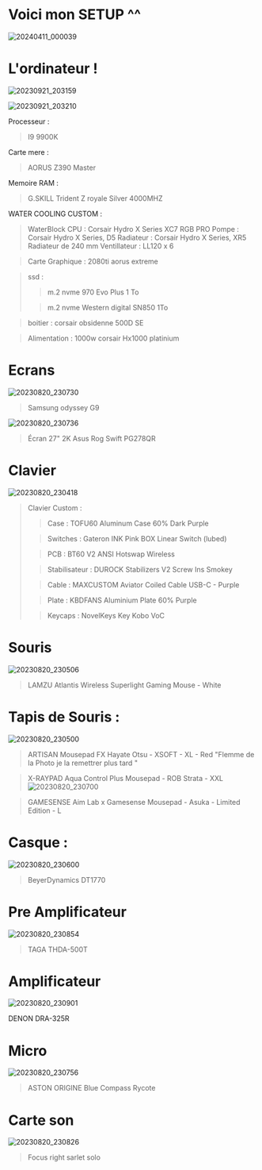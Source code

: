 # Voici mon SETUP ^^

![20240411_000039](https://github.com/Simon42-java/MySETUP/assets/77487529/58aa1c8d-a674-4d3e-87c2-53906783f23a)



# L'ordinateur !

![20230921_203159](https://github.com/Simon42-java/MySETUP/assets/77487529/75a21b1b-207a-4013-88f2-a7493c57cdb5)

![20230921_203210](https://github.com/Simon42-java/MySETUP/assets/77487529/5622c271-d260-4a79-8c0d-df61f2a41a67)


Processeur :
> I9 9900K

Carte mere :
> AORUS Z390 Master

Memoire RAM :
> G.SKILL Trident Z royale Silver 4000MHZ

WATER COOLING CUSTOM :

> WaterBlock CPU : Corsair Hydro X Series XC7 RGB PRO
> Pompe : Corsair Hydro X Series, D5
> Radiateur : Corsair Hydro X Series, XR5 Radiateur de 240 mm
> Ventillateur : LL120 x 6

> Carte Graphique : 2080ti aorus extreme 

> ssd : 
> > m.2 nvme 970 Evo Plus 1 To
>
> > m.2 nvme Western digital SN850 1To

> boitier : corsair obsidenne 500D SE


> Alimentation : 1000w corsair Hx1000 platinium

# Ecrans
![20230820_230730](https://github.com/Simon42-java/MySETUP/assets/77487529/de3f8873-e394-48cc-be33-ff2d2904899d)
> Samsung odyssey G9 

![20230820_230736](https://github.com/Simon42-java/MySETUP/assets/77487529/539df06b-8189-4b82-80b3-5e24cb7f7c1c)
> Écran 27" 2K Asus Rog Swift PG278QR

# Clavier

![20230820_230418](https://github.com/Simon42-java/MySETUP/assets/77487529/d6db59f4-e50e-42f4-ace4-bfcbb2087446)

>Clavier Custom :
> > Case : TOFU60 Aluminum Case 60% Dark Purple
> 
> > Switches : Gateron INK Pink BOX Linear Switch (lubed)
> 
> > PCB : BT60 V2 ANSI Hotswap Wireless
> 
> > Stabilisateur : DUROCK Stabilizers V2 Screw Ins Smokey
>
> > Cable : MAXCUSTOM Aviator Coiled Cable USB-C - Purple
> 
> > Plate : KBDFANS Aluminium Plate 60% Purple
> 
> > Keycaps : NovelKeys Key Kobo VoC

# Souris
![20230820_230506](https://github.com/Simon42-java/MySETUP/assets/77487529/23617a40-16fd-4684-be5a-f83c46cd025a)

> LAMZU Atlantis Wireless Superlight Gaming Mouse - White

# Tapis de Souris : 
![20230820_230500](https://github.com/Simon42-java/MySETUP/assets/77487529/769b991d-d46f-4420-9bb6-9612379c2f60)

> ARTISAN Mousepad FX Hayate Otsu - XSOFT - XL - Red
"Flemme de la Photo je la remettrer plus tard "

> X-RAYPAD Aqua Control Plus Mousepad - ROB Strata - XXL
![20230820_230700](https://github.com/Simon42-java/MySETUP/assets/77487529/eba7b5a0-0869-4275-8693-cae2e6a9cb5a)

> GAMESENSE Aim Lab x Gamesense Mousepad - Asuka - Limited Edition - L

# Casque :
![20230820_230600](https://github.com/Simon42-java/MySETUP/assets/77487529/aa41a5d8-1c7f-41ae-8f05-b5a0216b21e2)

> BeyerDynamics DT1770

# Pre Amplificateur 
![20230820_230854](https://github.com/Simon42-java/MySETUP/assets/77487529/73f2b8b6-4d22-4282-900c-73eded575e17)

> TAGA THDA-500T

# Amplificateur 
![20230820_230901](https://github.com/Simon42-java/MySETUP/assets/77487529/acbe7c47-4044-4e08-9007-bd8885b6397d)

DENON DRA-325R

# Micro
![20230820_230756](https://github.com/Simon42-java/MySETUP/assets/77487529/38001707-9e71-4808-9e8c-a215861bf812)

> ASTON ORIGINE
> Blue Compass
> Rycote

# Carte son
![20230820_230826](https://github.com/Simon42-java/MySETUP/assets/77487529/e6bfdbe6-5255-4b14-9fa2-ba3b2774bdd5)

> Focus right sarlet solo




